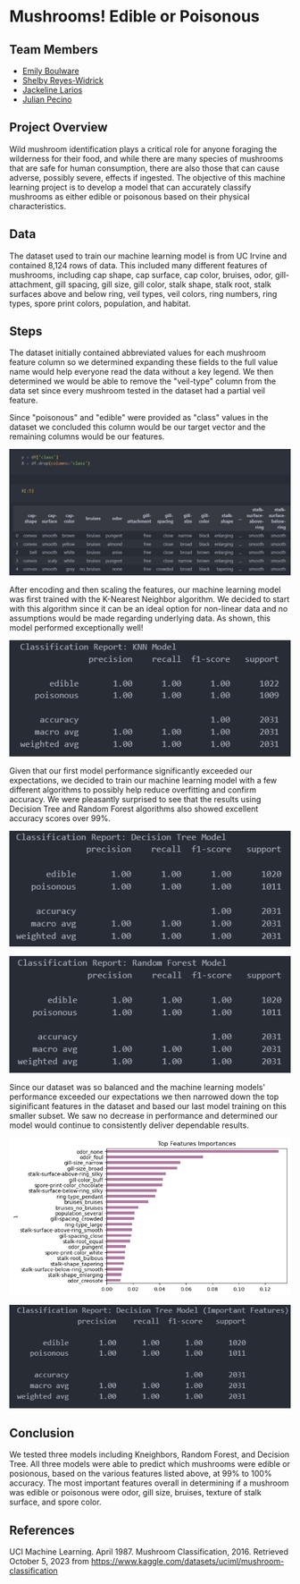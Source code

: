 # Mushrooms! Edible or Poisonous

 ## Team Members
 - [Emily Boulware](https://github.com/emilymees)
 - [Shelby Reyes-Widrick](https://github.com/slreyesw)
 - [Jackeline Larios](https://github.com/jl211412)
 - [Julian Pecino](https://github.com/JPecino)

## Project Overview
Wild mushroom identification plays a critical role for anyone foraging the wilderness for their food, and while there are many species of mushrooms that are safe for human consumption, there are also those that can cause adverse, possibly severe, effects if ingested. The objective of this machine learning project is to develop a model that can accurately classify mushrooms as either edible or poisonous based on their physical characteristics. 

## Data
The dataset used to train our machine learning model is from UC Irvine and contained 8,124 rows of data. This included many different features of mushrooms, including cap shape, cap surface, cap color, bruises, odor, gill-attachment, gill spacing, gill size, gill color, stalk shape, stalk root, stalk surfaces above and below ring, veil types, veil colors, ring numbers, ring types, spore print colors, population, and habitat. 

## Steps  
The dataset initially contained abbreviated values for each mushroom feature column so we determined expanding these fields to the full value name would help everyone read the data without a key legend. 
We then determined we would be able to remove the "veil-type" column from the data set since every mushroom tested in the dataset had a partial veil feature. 

Since "poisonous" and "edible" were provided as "class" values in the dataset we concluded this column would be our target vector and the remaining columns would be our features. 

![Alt text](https://github.com/JPecino/Toxic_Mushroom_Prediction/blob/main/Resources/Images/vector_features.png)

After encoding and then scaling the features, our machine learning model was first trained with the K-Nearest Neighbor algorithm. We decided to start with this algorithm since it can be an ideal option for non-linear data and no assumptions would be made regarding underlying data. As shown, this model performed exceptionally well! 

![Alt text](https://github.com/JPecino/Toxic_Mushroom_Prediction/blob/main/Resources/Images/knn_report.png)

Given that our first model performance significantly exceeded our expectations, we decided to train our machine learning model with a few different algorithms to possibly help reduce overfitting and confirm accuracy. 
We were pleasantly surprised to see that the results using Decision Tree and Random Forest algorithms also showed excellent accuracy scores over 99%.

![Alt text](https://github.com/JPecino/Toxic_Mushroom_Prediction/blob/main/Resources/Images/decisiontree_report.png)

![Alt text](https://github.com/JPecino/Toxic_Mushroom_Prediction/blob/main/Resources/Images/randomforest_report.png)

Since our dataset was so balanced and the machine learning models' performance exceeded our expectations we then narrowed down the top siginificant features in the dataset and based our last model training on this smaller subset. We saw no decrease in performance and determined our model would continue to consistently deliver dependable results.

![Alt text](https://github.com/JPecino/Toxic_Mushroom_Prediction/blob/main/Resources/Images/imp_features.png)

![Alt text](https://github.com/JPecino/Toxic_Mushroom_Prediction/blob/main/Resources/Images/decisiontree_imp_report.png)


## Conclusion
We tested three models including Kneighbors, Random Forest, and Decision Tree. All three models were able to predict which mushrooms were edible or posionous, based on the various features listed above, at 99% to 100% accuracy. The most important features overall in determining if a mushroom was edible or poisonous were odor, gill size, bruises, texture of stalk surface, and spore color.

## References
UCI Machine Learning. April 1987. Mushroom Classification, 2016. Retrieved October 5, 2023 from https://www.kaggle.com/datasets/uciml/mushroom-classification
